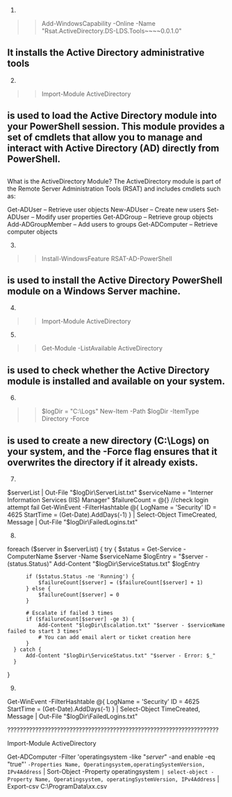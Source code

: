 1.
>>  Add-WindowsCapability -Online -Name "Rsat.ActiveDirectory.DS-LDS.Tools~~~~0.0.1.0"

## It installs the Active Directory administrative tools

2.
>> Import-Module ActiveDirectory


##  is used to load the Active Directory module into your PowerShell session. This module provides a set of cmdlets that allow you to manage and interact with Active Directory (AD) directly from PowerShell.

##

What is the ActiveDirectory Module?
The ActiveDirectory module is part of the Remote Server Administration Tools (RSAT) and includes cmdlets such as:

Get-ADUser – Retrieve user objects
New-ADUser – Create new users
Set-ADUser – Modify user properties
Get-ADGroup – Retrieve group objects
Add-ADGroupMember – Add users to groups
Get-ADComputer – Retrieve computer objects

3.
>> Install-WindowsFeature RSAT-AD-PowerShell
## is used to install the Active Directory PowerShell module on a Windows Server machine.

4.

>>Import-Module ActiveDirectory

5.
>>Get-Module -ListAvailable ActiveDirectory
## is used to check whether the Active Directory module is installed and available on your system.

6.
>>$logDir = "C:\Logs"
New-Item -Path $logDir -ItemType Directory -Force

## is used to create a new directory (C:\Logs) on your system, and the -Force flag ensures that it overwrites the directory if it already exists.

7.
$serverList | Out-File "$logDir\ServerList.txt"
$serviceName = "Interner Information Services (IIS) Manager"
$failureCount = @{}    
//check login attempt fail 
Get-WinEvent -FilterHashtable @{
      LogName = 'Security'
      ID = 4625
      StartTime = (Get-Date).AddDays(-1)
  } | Select-Object TimeCreated, Message | Out-File "$logDir\FailedLogins.txt"

  8.

foreach ($server in $serverList) {
      try {
          $status = Get-Service -ComputerName $server -Name $serviceName
          $logEntry = "$server - $($status.Status)"
          Add-Content "$logDir\ServiceStatus.txt" $logEntry
 
          if ($status.Status -ne 'Running') {
              $failureCount[$server] = ($failureCount[$server] + 1)
          } else {
              $failureCount[$server] = 0
          }
 
          # Escalate if failed 3 times
          if ($failureCount[$server] -ge 3) {
              Add-Content "$logDir\Escalation.txt" "$server - $serviceName failed to start 3 times"
              # You can add email alert or ticket creation here
          }
      } catch {
          Add-Content "$logDir\ServiceStatus.txt" "$server - Error: $_"
      }
  }

9.

Get-WinEvent -FilterHashtable @{
      LogName = 'Security'
      ID = 4625
      StartTime = (Get-Date).AddDays(-1)
  } | Select-Object TimeCreated, Message | Out-File "$logDir\FailedLogins.txt"




  ????????????????????????????????????????????????????????????????????







  Import-Module ActiveDirectory

Get-ADComputer -Filter 'operatingsystem -like "*server*" -and enable -eq "true"' `
-Properties Name, Operatingsystem,operatingSystemVersion, IPv4Address `
| Sort-Object -Property operatingsystem `
| select-object -Property Name, Operatingsystem, operatingSystemVersion, IPv4Address `
| Export-csv C:\ProgramData\xx.csv


<!-- -->